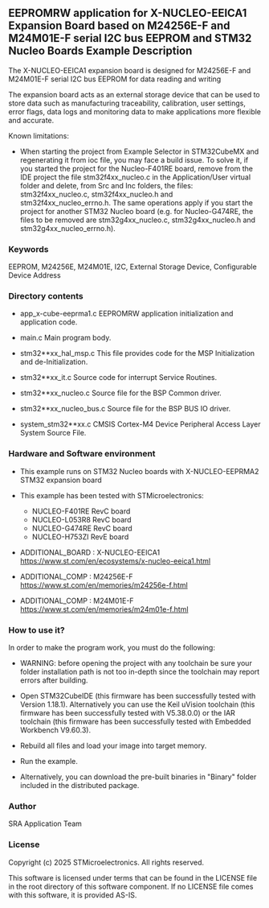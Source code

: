 ## <b>EEPROMRW application for X-NUCLEO-EEICA1 Expansion Board based on M24256E-F and M24M01E-F serial I2C bus EEPROM and STM32 Nucleo Boards Example Description</b>

The X-NUCLEO-EEICA1 expansion board is designed for M24256E-F and M24M01E-F serial I2C bus EEPROM for data reading and writing

The expansion board acts as an external storage device that can be used to store
data such as manufacturing traceability, calibration, user settings, error flags, data
logs and monitoring data to make applications more flexible and accurate.

Known limitations:

- When starting the project from Example Selector in STM32CubeMX and regenerating it 
 from ioc file, you may face a build issue. To solve it, if you started the project for the 
 Nucleo-F401RE board, remove from the IDE project the file stm32f4xx_nucleo.c in the Application/User 
 virtual folder and delete, from Src and Inc folders, the files: stm32f4xx_nucleo.c, stm32f4xx_nucleo.h 
 and stm32f4xx_nucleo_errno.h. 
 The same operations apply if you start the project for another STM32 Nucleo board (e.g. for 
 Nucleo-G474RE, the files to be removed are stm32g4xx_nucleo.c, stm32g4xx_nucleo.h 
 and stm32g4xx_nucleo_errno.h).


### <b>Keywords</b>

EEPROM, M24256E, M24M01E, I2C, External Storage Device, Configurable Device Address


### <b>__Directory contents__</b>

 - app_x-cube-eeprma1.c          EEPROMRW application initialization and application code.
 
 - main.c                        Main program body.
 
 - stm32**xx_hal_msp.c           This file provides code for the MSP Initialization and de-Initialization.
 
 - stm32**xx_it.c                Source code for interrupt Service Routines.
 
 - stm32**xx_nucleo.c            Source file for the BSP Common driver.
 
 - stm32**xx_nucleo_bus.c        Source file for the BSP BUS IO driver.
 
 - system_stm32**xx.c            CMSIS Cortex-M4 Device Peripheral Access Layer System Source File.

 
### <b>Hardware and Software environment</b>

  - This example runs on STM32 Nucleo boards with X-NUCLEO-EEPRMA2 STM32 expansion board
  - This example has been tested with STMicroelectronics:
    - NUCLEO-F401RE RevC board  
    - NUCLEO-L053R8 RevC board
    - NUCLEO-G474RE RevC board
	 - NUCLEO-H753ZI RevE board

- ADDITIONAL_BOARD : X-NUCLEO-EEICA1 https://www.st.com/en/ecosystems/x-nucleo-eeica1.html
- ADDITIONAL_COMP : M24256E-F https://www.st.com/en/memories/m24256e-f.html
- ADDITIONAL_COMP : M24M01E-F https://www.st.com/en/memories/m24m01e-f.html


### <b>How to use it?</b>

In order to make the program work, you must do the following:
- WARNING: before opening the project with any toolchain be sure your folder
   installation path is not too in-depth since the toolchain may report errors
   after building.
   
- Open STM32CubeIDE (this firmware has been successfully tested with Version 1.18.1).
   Alternatively you can use the Keil uVision toolchain (this firmware
   has been successfully tested with V5.38.0.0) or the IAR toolchain (this firmware has 
   been successfully tested with Embedded Workbench V9.60.3).
   
- Rebuild all files and load your image into target memory.

- Run the example.

- Alternatively, you can download the pre-built binaries in "Binary" folder included in the distributed package.

### <b>Author</b>

SRA Application Team

### <b>License</b>

Copyright (c) 2025 STMicroelectronics. All rights reserved.

This software is licensed under terms that can be found in the LICENSE file in the root directory of this software component. If no LICENSE file comes with this software, it is provided AS-IS.